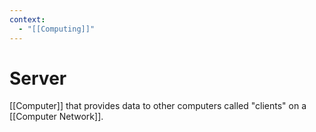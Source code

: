 ```yaml
---
context:
  - "[[Computing]]"
---
```


# Server

[[Computer]] that provides data to other computers called "clients" on a [[Computer Network]].
